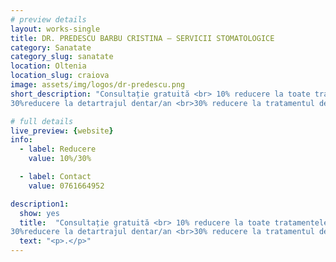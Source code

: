 ```yaml
---
# preview details
layout: works-single
title: DR. PREDESCU BARBU CRISTINA – SERVICII STOMATOLOGICE
category: Sanatate
category_slug: sanatate
location: Oltenia
location_slug: craiova
image: assets/img/logos/dr-predescu.png
short_description: "Consultație gratuită <br> 10% reducere la toate tratamentele stomatologice <br>
30%reducere la detartrajul dentar/an <br>30% reducere la tratamentul de albire dentară"

# full details
live_preview: {website}
info:
  - label: Reducere
    value: 10%/30%

  - label: Contact
    value: 0761664952

description1:
  show: yes
  title:  "Consultație gratuită <br> 10% reducere la toate tratamentele stomatologice <br>
30%reducere la detartrajul dentar/an <br>30% reducere la tratamentul de albire dentară"
  text: "<p>.</p>"
---
```

